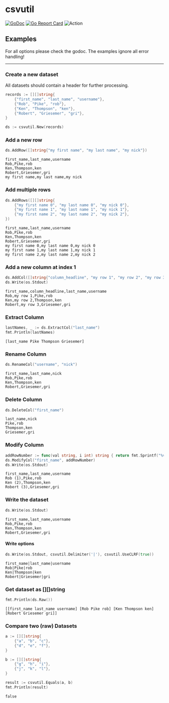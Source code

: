 # csvutil

[![GoDoc](https://godoc.org/github.com/sj14/csvutil?status.png)](https://godoc.org/github.com/sj14/csvutil)
[![Go Report Card](https://goreportcard.com/badge/github.com/sj14/csvutil)](https://goreportcard.com/report/github.com/sj14/csvutil)
![Action](https://github.com/sj14/csvutil/workflows/Go/badge.svg)

## Examples

For all options please check the godoc. The examples ignore all error handling!

---

### Create a new dataset

All datasets should contain a header for further processing.

```go
records := [][]string{
    {"first_name", "last_name", "username"},
    {"Rob", "Pike", "rob"},
    {"Ken", "Thompson", "ken"},
    {"Robert", "Griesemer", "gri"},
}

ds := csvutil.New(records)
```

### Add a new row

```go
ds.AddRow([]string{"my first name", "my last name", "my nick"})
```

```text
first_name,last_name,username
Rob,Pike,rob
Ken,Thompson,ken
Robert,Griesemer,gri
my first name,my last name,my nick
```

### Add multiple rows

```go
ds.AddRows([][]string{
    {"my first name 0", "my last name 0", "my nick 0"},
    {"my first name 1", "my last name 1", "my nick 1"},
    {"my first name 2", "my last name 2", "my nick 2"},
})
```

```text
first_name,last_name,username
Rob,Pike,rob
Ken,Thompson,ken
Robert,Griesemer,gri
my first name 0,my last name 0,my nick 0
my first name 1,my last name 1,my nick 1
my first name 2,my last name 2,my nick 2
```

### Add a new column at index 1

```go
ds.AddCol([]string{"column_headline", "my row 1", "my row 2", "my row 3"}, 1)
ds.Write(os.Stdout)
```

```text
first_name,column_headline,last_name,username
Rob,my row 1,Pike,rob
Ken,my row 2,Thompson,ken
Robert,my row 3,Griesemer,gri
```

### Extract Column

```go
lastNames, _ := ds.ExtractCol("last_name")
fmt.Println(lastNames)
````

```text
[last_name Pike Thompson Griesemer]
```

### Rename Column

```go
ds.RenameCol("username", "nick")
```

```text
first_name,last_name,nick
Rob,Pike,rob
Ken,Thompson,ken
Robert,Griesemer,gri
```

### Delete Column

```go
ds.DeleteCol("first_name")
```

```text
last_name,nick
Pike,rob
Thompson,ken
Griesemer,gri
```

### Modify Column

```go
addRowNumber := func(val string, i int) string { return fmt.Sprintf("%v (%v)", val, i) }
ds.ModifyCol("first_name", addRowNumber)
ds.Write(os.Stdout)
```

```text
first_name,last_name,username
Rob (1),Pike,rob
Ken (2),Thompson,ken
Robert (3),Griesemer,gri
```

### Write the dataset

```go
ds.Write(os.Stdout)
```

```text
first_name,last_name,username
Rob,Pike,rob
Ken,Thompson,ken
Robert,Griesemer,gri
```

#### Write options

```go
ds.Write(os.Stdout, csvutil.Delimiter('|'), csvutil.UseCLRF(true))
```

```text
first_name|last_name|username
Rob|Pike|rob
Ken|Thompson|ken
Robert|Griesemer|gri
```

### Get dataset as [][]string

```go
fmt.Println(ds.Raw())
```

```text
[[first_name last_name username] [Rob Pike rob] [Ken Thompson ken] [Robert Griesemer gri]]
```

### Compare two (raw) Datasets

```go
a := [][]string{
    {"a", "b", "c"},
    {"d", "e", "f"},
}

b := [][]string{
    {"g", "h", "i"},
    {"j", "k", "l"},
}

result := csvutil.Equals(a, b)
fmt.Println(result)
```

```text
false
```